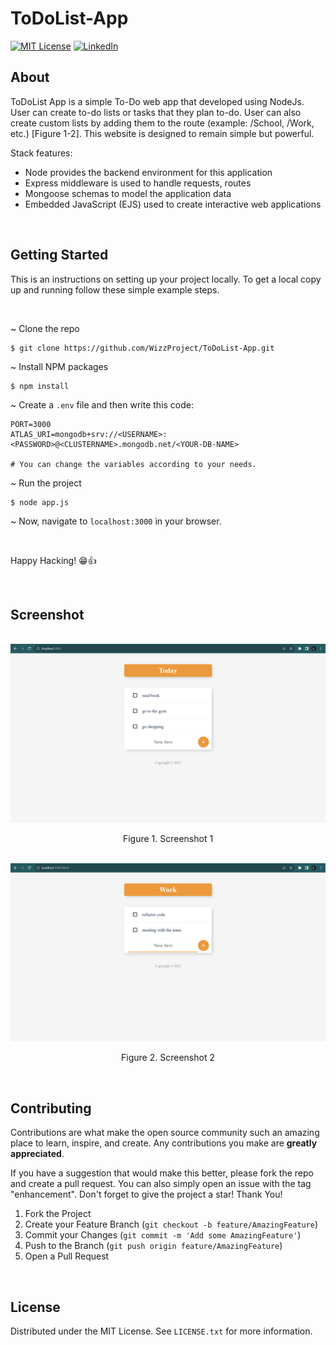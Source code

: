 # ToDoList-App

<!-- By Marvin Joseph -->

[![MIT License][license-shield]][license-url]
[![LinkedIn][linkedin-shield]][linkedin-url]

<!-- ABOUT -->

## About

ToDoList App is a simple To-Do web app that developed using NodeJs.
User can create to-do lists or tasks that they plan to-do.
User can also create custom lists by adding them to the route (example: /School, /Work, etc.) [Figure 1-2].
This website is designed to remain simple but powerful.

Stack features:

- Node provides the backend environment for this application
- Express middleware is used to handle requests, routes
- Mongoose schemas to model the application data
- Embedded JavaScript (EJS) used to create interactive web applications
<br />

<!-- GETTING STARTED -->

## Getting Started

This is an instructions on setting up your project locally.
To get a local copy up and running follow these simple example steps.

<br />

~ Clone the repo

```
$ git clone https://github.com/WizzProject/ToDoList-App.git

```

~ Install NPM packages

```
$ npm install

```

~ Create a `.env` file and then write this code:

```env
PORT=3000
ATLAS_URI=mongodb+srv://<USERNAME>:<PASSWORD>@<CLUSTERNAME>.mongodb.net/<YOUR-DB-NAME>

# You can change the variables according to your needs.

```

~ Run the project

```
$ node app.js

```

~ Now, navigate to `localhost:3000` in your browser.

<br />

Happy Hacking! 😁👍

<br />

<!-- SCREENSHOT -->

## Screenshot

<br />
<div align="center">
  <a href="https://github.com/WizzProject/ToDoList-App/blob/main/public/images/screenshot/">
    <img src="public/images/screenshot/Screenshot%20todolist-app%20part-1.png" alt="Screenshot 1" width="800" />
  </a>
  <p text-align="center">
    Figure 1. Screenshot 1
  </p>
  <br />

  <a href="https://github.com/WizzProject/ToDoList-App/blob/main/public/images/screenshot/">
    <img src="public/images/screenshot/Screenshot%20todolist-app%20part-2.png" alt="Screenshot 2" width="800" />
  </a>
  <p text-align="center">
    Figure 2. Screenshot 2
  </p>
</div>
<br />

<!-- CONTRIBUTING -->

## Contributing

Contributions are what make the open source community such an amazing place to learn, inspire, and create.
Any contributions you make are **greatly appreciated**.

If you have a suggestion that would make this better, please fork the repo and create a pull request.
You can also simply open an issue with the tag "enhancement".
Don't forget to give the project a star! Thank You!

1. Fork the Project
2. Create your Feature Branch (`git checkout -b feature/AmazingFeature`)
3. Commit your Changes (`git commit -m 'Add some AmazingFeature'`)
4. Push to the Branch (`git push origin feature/AmazingFeature`)
5. Open a Pull Request
<br />

<!-- LICENSE -->

## License

Distributed under the MIT License. See `LICENSE.txt` for more information.
<br />

<!-- MARKDOWN LINKS & IMAGES -->

[license-shield]: https://img.shields.io/github/license/othneildrew/Best-README-Template.svg?style=for-the-badge
[license-url]: https://github.com/WizzProject/ToDoList-App/blob/main/LICENSE.txt
[linkedin-shield]: https://img.shields.io/badge/-LinkedIn-black.svg?style=for-the-badge&logo=linkedin&colorB=555
[linkedin-url]: https://www.linkedin.com/in/marvin-joseph-manuel-setyawan
